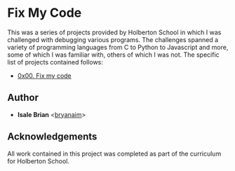 # Fix My Code

This was a series of projects provided by Holberton School in which I was
challenged with debugging various programs. The challenges spanned a variety of
programming languages from C to Python to Javascript and more, some of which I
was familiar with, others of which I was not. The specific list of projects
contained follows:

* [0x00. Fix my code](./0x00-challenge)

## Author

* __Isale Brian__ <[bryanaim](https://github.com/bryanaim)>

## Acknowledgements

All work contained in this project was completed as part of the curriculum for
Holberton School.
